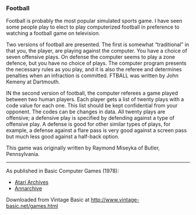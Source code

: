 ### Football

Football is probably the most popular simulated sports game. I have seen some people play to elect to play computerized football in preference to watching a football game on television.

Two versions of football are presented. The first is somewhat “traditional” in that you, the player, are playing against the computer. You have a choice of seven offensive plays. On defense the computer seems to play a zone defence, but you have no choice of plays. The computer program presents the necessary rules as you play, and it is also the referee and determines penalties when an infraction is committed. FTBALL was written by John Kemeny at Dartmouth.

IN the second version of football, the computer referees a game played between two human players. Each player gets a list of twenty plays with a code value for each one. This list should be kept confidential from your opponent. The codes can be changes in data. All twenty plays are offensive; a defensive play is specified by defending against a type of offensive play. A defense is good for other similar types of plays, for example, a defense against a flare pass is very good against a screen pass but much less good against a half-back option.

This game was originally written by Raymond Miseyka of Butler, Pennsylvania.

---

As published in Basic Computer Games (1978):
- [Atari Archives](https://www.atariarchives.org/basicgames/showpage.php?page=64)
- [Annarchive](https://annarchive.com/files/Basic_Computer_Games_Microcomputer_Edition.pdf#page=79)

Downloaded from Vintage Basic at
http://www.vintage-basic.net/games.html
